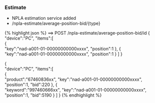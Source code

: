 ### Estimate
  * NPLA estimation service added
  * /npla-estimate/average-position-bid/{type}
  
{% highlight json %}
==>
POST /npla-estimate/average-position-bid/id
{  
  "device":"PC",
  "items":[  
    {  
      "key":"nad-a001-01-00000000000xxxx",
      "position":1
    },
    {  
      "key":"nad-a001-01-00000000000xxxx",
      "position":1
    }
  ]
}

{  
  "device":"PC",
  "items":[  
    {  
      "product":"67460836xx",
      "key":"nad-a001-01-00000000000xxxx",
      "position":1,
      "bid":220
    },
    {  
      "keyword":"997460666xx",
      "key":"nad-a001-01-00000000000xxxx",
      "position":1,
      "bid":5190
    }
  ]
}
{% endhighlight %}

